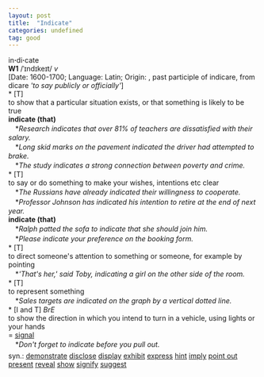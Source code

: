 ```yaml
---
layout: post
title:  "Indicate"
categories: undefined
tag: good
---
```

<DIV style="MARGIN: 0px 0px 5px">in<B>·</B>di<B>·</B>cate<BR><B>W1</B> /ˈɪndɪkeɪt/ <I>v</I> <BR>[Date: 1600-1700; Language: Latin; Origin: , past participle of indicare, from dicare <I>'to say publicly or officially'</I>]<BR>* [T] <BR>to show that a particular situation exists, or that something is likely to be true<BR><B>indicate (that)</B><BR>　*<I>Research indicates that over 81% of teachers are dissatisfied with their salary.</I><BR>　*<I>Long skid marks on the pavement indicated the driver had attempted to brake.</I><BR>　*<I>The study indicates a strong connection between poverty and crime.</I><BR>* [T] <BR>to say or do something to make your wishes, intentions etc clear<BR>　*<I>The Russians have already indicated their willingness to cooperate.</I><BR>　*<I>Professor Johnson has indicated his intention to retire at the end of next year.</I><BR><B>indicate (that)</B><BR>　*<I>Ralph patted the sofa to indicate that she should join him.</I><BR>　*<I>Please indicate your preference on the booking form.</I><BR>* [T] <BR>to direct someone's attention to something or someone, for example by pointing<BR>　*<I>'That's her,' said Toby, indicating a girl on the other side of the room.</I><BR>* [T] <BR>to represent something<BR>　*<I>Sales targets are indicated on the graph by a vertical dotted line.</I><BR>* [I and T] <I>BrE</I> <BR>to show the direction in which you intend to turn in a vehicle, using lights or your hands<BR>= <A href="{{ site.baseurl }}/signal"><U>signal</U></A><BR>　*<I>Don't forget to indicate before you pull out.</I></DIV>
<DIV style="MARGIN: 0px 0px 5px">
<DIV style="MARGIN: 4px 0px">syn.: <A href="{{ site.baseurl }}/demonstrate"><U>demonstrate</U></A> <A href="{{ site.baseurl }}/disclose"><U>disclose</U></A> <A href="{{ site.baseurl }}/display"><U>display</U></A> <A href="{{ site.baseurl }}/exhibit"><U>exhibit</U></A> <A href="{{ site.baseurl }}/express"><U>express</U></A> <A href="{{ site.baseurl }}/hint"><U>hint</U></A> <A href="{{ site.baseurl }}/imply"><U>imply</U></A> <A href="{{ site.baseurl }}/point%20out"><U>point out</U></A> <A href="{{ site.baseurl }}/present"><U>present</U></A> <A href="{{ site.baseurl }}/reveal"><U>reveal</U></A> <A href="{{ site.baseurl }}/show"><U>show</U></A> <A href="{{ site.baseurl }}/signify"><U>signify</U></A> <A href="{{ site.baseurl }}/suggest"><U>suggest</U></A></DIV></DIV>
